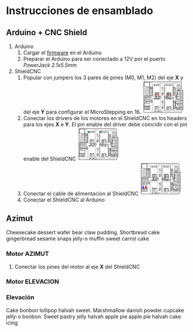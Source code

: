 # Instrucciones de ensamblado

## Arduino + CNC Shield

1. Arduino
   1. Cargar el [firmware](/FIRMWARE.md) en el Arduino
   2. Preparar el Arduino para ser conectado a 12V por el puerto _PowerJack 2.1x5.5mm_
2. ShieldCNC
   1. Popular con jumpers los 3 pares de pines (M0, M1, M2) del eje **X** y del eje **Y** para configurar el MicroStepping en 16.
      <img src="/archivos/cnc_shield_jumpers.png" width=25% height=25%>
   2. Conectar los drivers de los motores en el ShieldCNC en los headers para los ejes **X** e **Y**. El pin enable del driver debe coincidir con el pin enable del ShieldCNC
      <img src="/archivos/cnc_shield_enable.png" width=25% height=25%>
   3. Conectar el cable de alimentacion al ShieldCNC
      <img src="/archivos/cnc_shield_12v.png" width=25% height=25%>
   4. Conectar el ShieldCNC al Arduino

## Azimut

Cheesecake dessert wafer bear claw pudding. Shortbread cake gingerbread sesame snaps jelly-o muffin sweet carrot cake

### Motor AZIMUT

1. Conectar los pines del motor al eje **X** del ShieldCNC

### Motor ELEVACION

### Elevación

Cake bonbon lollipop halvah sweet. Marshmallow danish powder cupcake jelly-o bonbon. Sweet pastry jelly halvah apple pie apple pie halvah cake icing
